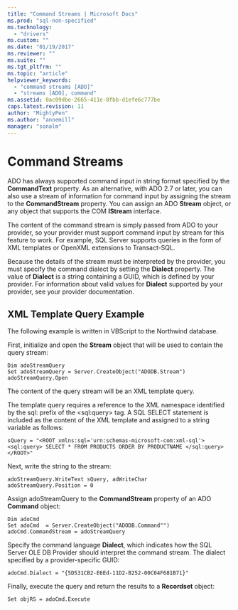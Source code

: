 ```yaml
---
title: "Command Streams | Microsoft Docs"
ms.prod: "sql-non-specified"
ms.technology:
  - "drivers"
ms.custom: ""
ms.date: "01/19/2017"
ms.reviewer: ""
ms.suite: ""
ms.tgt_pltfrm: ""
ms.topic: "article"
helpviewer_keywords: 
  - "command streams [ADO]"
  - "streams [ADO], command"
ms.assetid: 0ac09dbe-2665-411e-8fbb-d1efe6c777be
caps.latest.revision: 11
author: "MightyPen"
ms.author: "annemill"
manager: "sonalm"
---
```

# Command Streams
ADO has always supported command input in string format specified by the **CommandText** property. As an alternative, with ADO 2.7 or later, you can also use a stream of information for command input by assigning the stream to the **CommandStream** property. You can assign an ADO **Stream** object, or any object that supports the COM **IStream** interface.  
  
 The content of the command stream is simply passed from ADO to your provider, so your provider must support command input by stream for this feature to work. For example, SQL Server supports queries in the form of XML templates or OpenXML extensions to Transact-SQL.  
  
 Because the details of the stream must be interpreted by the provider, you must specify the command dialect by setting the **Dialect** property. The value of **Dialect** is a string containing a GUID, which is defined by your provider. For information about valid values for **Dialect** supported by your provider, see your provider documentation.  
  
## XML Template Query Example  
 The following example is written in VBScript to the Northwind database.  
  
 First, initialize and open the **Stream** object that will be used to contain the query stream:  
  
```  
Dim adoStreamQuery  
Set adoStreamQuery = Server.CreateObject("ADODB.Stream")  
adoStreamQuery.Open  
```  
  
 The content of the query stream will be an XML template query.  
  
 The template query requires a reference to the XML namespace identified by the sql: prefix of the \<sql:query> tag. A SQL SELECT statement is included as the content of the XML template and assigned to a string variable as follows:  
  
```  
sQuery = "<ROOT xmlns:sql='urn:schemas-microsoft-com:xml-sql'>  
<sql:query> SELECT * FROM PRODUCTS ORDER BY PRODUCTNAME </sql:query>  
</ROOT>"  
```  
  
 Next, write the string to the stream:  
  
```  
adoStreamQuery.WriteText sQuery, adWriteChar  
adoStreamQuery.Position = 0  
```  
  
 Assign adoStreamQuery to the **CommandStream** property of an ADO **Command** object:  
  
```  
Dim adoCmd  
Set adoCmd  = Server.CreateObject("ADODB.Command"")  
adoCmd.CommandStream = adoStreamQuery  
```  
  
 Specify the command language **Dialect**, which indicates how the SQL Server OLE DB Provider should interpret the command stream. The dialect specified by a provider-specific GUID:  
  
```  
adoCmd.Dialect = "{5D531CB2-E6Ed-11D2-B252-00C04F681B71}"  
```  
  
 Finally, execute the query and return the results to a **Recordset** object:  
  
```  
Set objRS = adoCmd.Execute  
```
